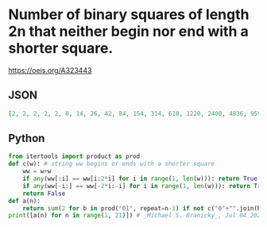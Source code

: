 # Number of binary squares of length 2n that neither begin nor end with a shorter square\.
https://oeis.org/A323443
## JSON
```JSON
[2, 2, 2, 2, 2, 8, 14, 26, 42, 84, 154, 314, 610, 1220, 2400, 4836, 9590, 19220, 38326, 76684, 153110, 306294, 612082, 1224304, 2447620, 4895468, 9789002, 19578586, 39153160, 78307450, 156607388, 313216848, 659125988, 1491573926, 2990216920, 5536326412]
```
## Python
```Python
from itertools import product as prod
def c(w): # string ww begins or ends with a shorter square
    ww = w+w
    if any(ww[:i] == ww[i:2*i] for i in range(1, len(w))): return True
    if any(ww[-i:] == ww[-2*i:-i] for i in range(1, len(w))): return True
    return False
def a(n):
    return sum(2 for b in prod("01", repeat=n-1) if not c("0"+"".join(b)))
print([a(n) for n in range(1, 21)]) # _Michael S. Branicky_, Jul 04 2022
```
